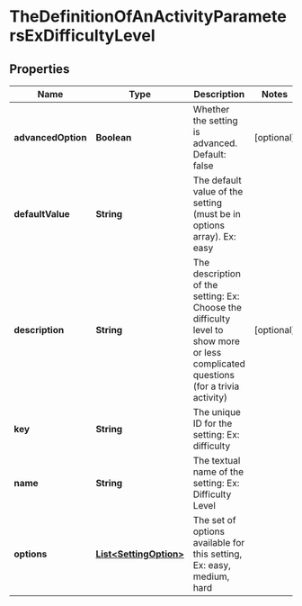 
# TheDefinitionOfAnActivityParametersExDifficultyLevel

## Properties
Name | Type | Description | Notes
------------ | ------------- | ------------- | -------------
**advancedOption** | **Boolean** | Whether the setting is advanced. Default: false |  [optional]
**defaultValue** | **String** | The default value of the setting (must be in options array). Ex: easy | 
**description** | **String** | The description of the setting: Ex: Choose the difficulty level to show more or less complicated questions (for a trivia activity) |  [optional]
**key** | **String** | The unique ID for the setting: Ex: difficulty | 
**name** | **String** | The textual name of the setting: Ex: Difficulty Level | 
**options** | [**List&lt;SettingOption&gt;**](SettingOption.md) | The set of options available for this setting, Ex: easy, medium, hard | 



